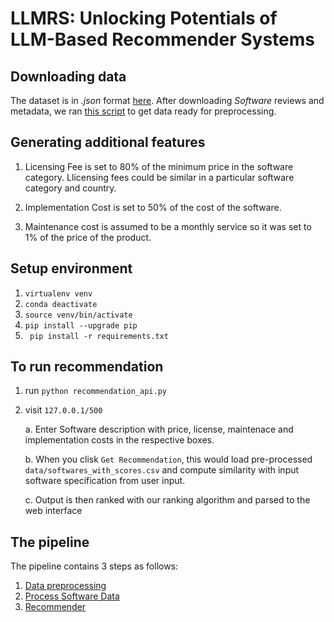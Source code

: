 # LLMRS: Unlocking Potentials of LLM-Based Recommender Systems

## Downloading data
The dataset is in *.json* format [here](https://cseweb.ucsd.edu/~jmcauley/datasets/amazon_v2/). After downloading *Software* reviews and metadata, we ran [this script](https://github.com/igunduz/sofRec/blob/main/src/notebooks/00_parse_and_clean_data.ipynb) to get data ready for preprocessing.

## Generating additional features
1. Licensing Fee is set to 80% of the minimum price in the software category. Llicensing fees could be similar in a particular software category and country.

2. Implementation Cost is set to 50% of the cost of the software.

3. Maintenance cost is assumed to be a monthly service so it was set to 1% of the price of the product.

## Setup environment
1. ``` virtualenv venv ```
2. ``` conda deactivate ```
3. ``` source venv/bin/activate ```
4. ``` pip install --upgrade pip ```
5. ``` pip install -r requirements.txt```

## To run recommendation
1. run ```python recommendation_api.py```

2. visit ``` 127.0.0.1/500 ```

    a. Enter Software description with price, license, maintenace and implementation costs in the respective boxes.

    b. When you clisk `Get Recommendation`, this would load pre-processed `data/softwares_with_scores.csv` and compute similarity with input software specification from user input.

    c. Output is then ranked with our ranking algorithm and parsed to the web interface




## The pipeline
The pipeline contains 3 steps as follows:
1. [Data preprocessing](https://github.com/igunduz/sofRec/blob/main/src/data_preprocessing.py)
2. [Process Software Data](https://github.com/igunduz/sofRec/blob/main/src/software_data_processor.py)
3. [Recommender](https://github.com/igunduz/sofRec/blob/main/src/notebooks/recommendation_api.py)


